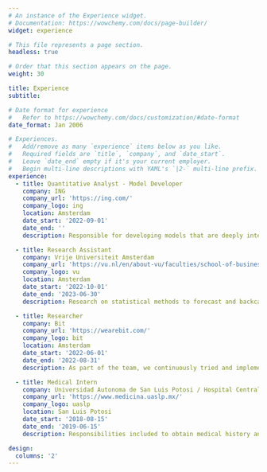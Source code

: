 ```yaml
---
# An instance of the Experience widget.
# Documentation: https://wowchemy.com/docs/page-builder/
widget: experience

# This file represents a page section.
headless: true

# Order that this section appears on the page.
weight: 30

title: Experience
subtitle:

# Date format for experience
#   Refer to https://wowchemy.com/docs/customization/#date-format
date_format: Jan 2006

# Experiences.
#   Add/remove as many `experience` items below as you like.
#   Required fields are `title`, `company`, and `date_start`.
#   Leave `date_end` empty if it's your current employer.
#   Begin multi-line descriptions with YAML's `|2-` multi-line prefix.
experience:
  - title: Quantitative Analyst - Model Developer
    company: ING
    company_url: 'https://ing.com/'
    company_logo: ing
    location: Amsterdam
    date_start: '2022-09-01'
    date_end: ''
    description: Responsible for developing models that are deeply integrated in the business model (pricing, hedging, funding) and have impacts across global balance sheet (Net Interest Income, Economic Value and Capital Requirements). The ALM models cover global customer lending products (e.g. mortgages, Wholesale Banking, mid-corps and SME Lending) and global customer deposits products (current accounts, savings).

  - title: Research Assistant
    company: Vrije Universiteit Amsterdam
    company_url: 'https://vu.nl/en/about-vu/faculties/school-of-business-and-economics/departments/econometrics-and-data-science'
    company_logo: vu
    location: Amsterdam
    date_start: '2022-10-01'
    date_end: '2023-06-30'
    description: Research on statistical methods to forecast and backcast particle movements throughout space and time. Research on projects such as Applied Spatial General Equilibrium Models. Wrote a paper on the analysis of commuting dynamics in The Netherlands.

  - title: Researcher
    company: Bit
    company_url: 'https://wearebit.com/'
    company_logo: bit
    location: Amsterdam
    date_start: '2022-06-01'
    date_end: '2022-08-31'
    description: As part of the team, we continuously tried and implement the newest technologies out there. In my projects, I worked with deep neural networks, NLP and speech recognition.

  - title: Medical Intern
    company: Universidad Autonoma de San Luis Potosi / Hospital Central
    company_url: 'https://www.medicina.uaslp.mx/'
    company_logo: uaslp
    location: San Luis Potosi
    date_start: '2018-08-15'
    date_end: '2019-06-15'
    description: Responsibilities included to obtain medical history and make initial physical examination of patients, document that on the patients file, record provisional diagnosis, suggest primary investigations and treatment plan provided that the treatment plan is discussed and approved by a senior team member. Rotations through the Department of Internal Medicine, Pathology, Infectology, Family Medicine, Cardiology and Neurology.

design:
  columns: '2'
---
```

